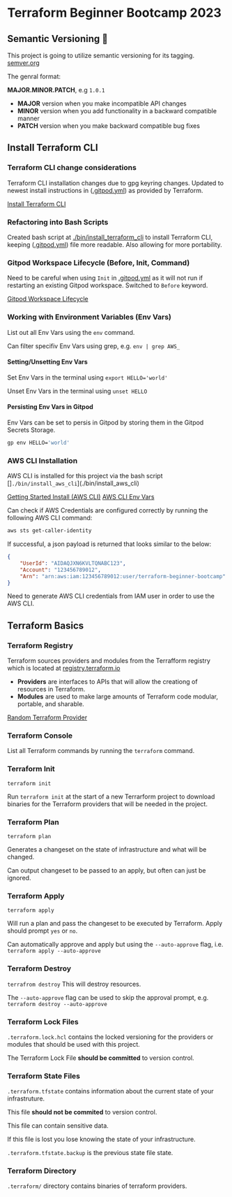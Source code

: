 # Terraform Beginner Bootcamp 2023

## Semantic Versioning :mage:

This project is going to utilize semantic versioning for its tagging.
[semver.org](https://semver.org/)

The genral format:

**MAJOR.MINOR.PATCH**, e.g `1.0.1`

- **MAJOR** version when you make incompatible API changes
- **MINOR** version when you add functionality in a backward compatible manner
- **PATCH** version when you make backward compatible bug fixes

## Install Terraform CLI

### Terraform CLI change considerations
Terraform CLI installation changes due to gpg keyring changes. Updated to newest install instructions in ([.gitpod.yml](.gitpod.yml)) as provided by Terraform.

[Install Terraform CLI](https://developer.hashicorp.com/terraform/tutorials/aws-get-started/install-cli)

### Refactoring into Bash Scripts
Created bash script at [./bin/install_terraform_cli](./bin/install_terraform_cli) to install Terraform CLI, keeping ([.gitpod.yml](.gitpod.yml)) file more readable. Also allowing for more portability.

### Gitpod Workspace Lifecycle (Before, Init, Command)

Need to be careful when using `Init` in [.gitpod.yml](.gitpod.yml) as it will not run if restarting an existing Gitpod workspace. Switched to `Before` keyword.

[Gitpod Workspace Lifecycle](https://www.gitpod.io/docs/configure/workspaces/tasks)


### Working with Environment Variables (Env Vars)

List out all Env Vars using the `env` command.

Can filter specifiv Env Vars using grep, e.g. `env | grep AWS_`

#### Setting/Unsetting Env Vars

Set Env Vars in the terminal using `export HELLO='world'`

Unset Env Vars in the terminal using `unset HELLO`

#### Persisting Env Vars in Gitpod

Env Vars can be set to persis in Gitpod by storing them in the Gitpod Secrets Storage.

```sh
gp env HELLO='world'
```

### AWS CLI Installation

AWS CLI is installed for this project via the bash script []`./bin/install_aws_cli`](./bin/install_aws_cli)

[Getting Started Install (AWS CLI)](https://docs.aws.amazon.com/cli/latest/userguide/getting-started-install.html)
[AWS CLI Env Vars](https://docs.aws.amazon.com/cli/latest/userguide/cli-configure-envvars.html)

Can check if AWS Credentials are configured correctly by running the following AWS CLI command:
```sh
aws sts get-caller-identity
```

If successful, a json payload is returned that looks similar to the below:
```json
{
    "UserId": "AIDAQJXN6KVLTQNABC123",
    "Account": "123456789012",
    "Arn": "arn:aws:iam:123456789012:user/terraform-beginner-bootcamp"
}
```

Need to generate AWS CLI credentials from IAM user in order to use the AWS CLI.


## Terraform Basics

### Terraform Registry

Terraform sources providers and modules from the Terrafform registry which is located at [registry.terraform.io](https://registry.terraform.io/)

- **Providers** are interfaces to APIs that will allow the creationg of resources in Terraform.
- **Modules** are used to make large amounts of Terraform code modular, portable, and sharable.

[Random Terraform Provider](https://registry.terraform.io/providers/hashicorp/random)

### Terraform Console

List all Terraform commands by running the `terraform` command.

### Terraform Init

`terraform init`

Run `terraform init` at the start of a new Terrarform project to download binaries for the Terraform providers that will be needed in the project.

### Terraform Plan

`terraform plan`

Generates a changeset on the state of infrastructure and what will be changed.

Can output changeset to be passed to an apply, but often can just be ignored.

### Terraform Apply

`terraform apply`

Will run a plan and pass the changeset to be executed by Terraform. Apply should prompt `yes` or `no`.

Can automatically approve and apply but using the `--auto-approve` flag, i.e. `terraform apply --auto-approve`

### Terraform Destroy

`terrafrom destroy`
This will destroy resources.

The `--auto-approve` flag can be used to skip the approval prompt, e.g. `terraform destroy --auto-approve`

### Terraform Lock Files

`.terraform.lock.hcl` contains the locked versioning for the providers or modules that should be used with this project.

The Terraform Lock File **should be committed** to version control.

### Terraform State Files

`.terraform.tfstate` contains information about the current state of your infrastruture.

This file **should not be commited** to version control.

This file can contain sensitive data.

If this file is lost you lose knowing the state of your infrastructure.

`.terraform.tfstate.backup` is the previous state file state.

### Terraform Directory

`.terraform/` directory contains binaries of terraform providers.